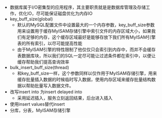 + 数据库属于I/O密集型的应用程序，其主要职责就是是数据库管理及存储工作，优化IO，尽可能保证磁盘优化为内存IO
+ key_buff_size(global)
  + 默认的MySQL配置文件中设置最大的一个内存参数，key_buff_size参数用来设置用于缓存MyISAM存储引擎中索引文件的内存区域大小，如果我们有足够的内存，这个缓存区域最好是能够存放下我们所有MyISAM引擎表的所有索引，以尽可能提高性能
  + 由于MyISAM引擎的特性限制了他仅仅只会索引到内存中，而并不会缓存表数据库块，所以我们的SQL一定尽可能让过滤条件都在索引中，以便让缓存帮助我们提高查询效率
+ bulk_insert_buff_size(thread)
  + 和key_buff_size一样，这个参数同样以仅作用于MyISAM存储引擎，用来缓存批量插入数据的时候临时写入数据，使用内存区域来缓存批量结构数据以帮助批量写入数据文件。
+ 改写insert into 为insert delayed into
  + 采用延迟插入，服务立刻返回结果，后台进入插入
+ 使用insert values替代insert
+ 分库，分表，MyISAM存储引擎

